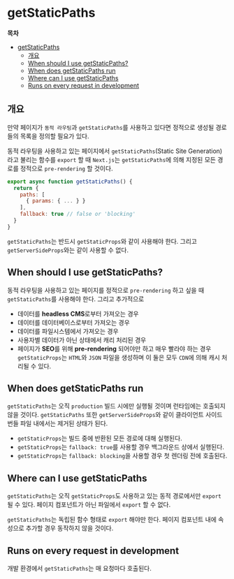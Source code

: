 # getStaticPaths

**목차**

- [getStaticPaths](#getstaticpaths)
  - [개요](#개요)
  - [When should I use getStaticPaths?](#when-should-i-use-getstaticpaths)
  - [When does getStaticPaths run](#when-does-getstaticpaths-run)
  - [Where can I use getStaticPaths](#where-can-i-use-getstaticpaths)
  - [Runs on every request in development](#runs-on-every-request-in-development)

## 개요

만약 페이지가 `동적 라우팅`과 `getStaticPaths`를 사용하고 있다면 정적으로 생성될 경로들의 목록을 정의할 필요가 있다.

동적 라우팅을 사용하고 있는 페이지에서 `getStaticPaths`(Static Site Generation)라고 불리는 함수를 `export` 할 때 `Next.js`는 `getStaticPaths`에 의해 지정된 모든 경로를 정적으로 `pre-rendering` 할 것이다.

```jsx
export async function getStaticPaths() {
  return {
    paths: [
      { params: { ... } }
    ],
    fallback: true // false or 'blocking'
  }
}
```

`getStaticPaths`는 반드시 `getStaticProps`와 같이 사용해야 한다. 그리고 `getServerSideProps`와는 같이 사용할 수 없다.

## When should I use getStaticPaths?

동적 라우팅을 사용하고 있는 페이지를 정적으로 `pre-rendering` 하고 싶을 때 `getStaticPaths`를 사용해야 한다. 그리고 추가적으로

- 데이터를 **headless CMS**로부터 가져오는 경우
- 데이터를 데이터베이스로부터 가져오는 경우
- 데이터를 파일시스템에서 가져오는 경우
- 사용자별 데이터가 아닌 상태에서 캐리 처리된 경우
- 페이지가 **SEO**를 위해 **pre-rendering** 되어야만 하고 매우 빨라야 하는 경우
  `getStaticProps`는 `HTML`와 `JSON` 파일을 생성하며 이 둘은 모두 `CDN`에 의해 캐시 처리될 수 있다.

## When does getStaticPaths run

`getStaticPaths`는 오직 `production` 빌드 시에만 실행될 것이며 런타임에는 호출되지 않을 것이다. `getStaticPaths` 또한 `getServerSideProps`와 같이 클라이언트 사이드 번들 파일 내에서는 제거된 상태가 된다.

- `getStaticProps`는 빌드 중에 반환된 모든 경로에 대해 실행된다.
- `getStaticProps`는 `fallback: true`를 사용할 경우 백그라운드 상에서 실행된다.
- `getStaticProps`는 `fallback: blocking`을 사용할 경우 첫 렌더링 전에 호출된다.

## Where can I use getStaticPaths

`getStaticPaths`는 오직 `getStaticProps`도 사용하고 있는 동적 경로에서만 `export` 될 수 있다. 페이지 컴포넌트가 아닌 파일에서 `export` 할 수 없다.

`getStaticPaths`는 독립된 함수 형태로 `export` 해야만 한다. 페이지 컴포넌트 내에 속성으로 추가할 경우 동작하지 않을 것이다.

## Runs on every request in development

개발 환경에서 `getStaticPaths`는 매 요청마다 호출된다.
